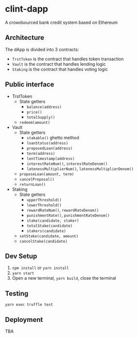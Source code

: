 # clint-dapp
A crowdsourced bank credit system based on Ethereum

## Architecture
The dApp is divided into 3 contracts:
* `TrstToken` is the contract that handles token transaction
* `Vault` is the contract that handles lending logic
* `Staking` is the contract that handles voting logic

## Public interface
* TrstToken
  * State getters
    * `balance(address)`
    * `price()`
    * `totalSupply()`
  * `redeem(amount)`
* Vault
  * State getters
    * `stakable()` ghetto method
    * `loanStatus(address)`
    * `proposedLoan(address)`
    * `term(address)`
    * `lentTimestamp(address)`
    * `interestRateNum()`, `interestRateDenom()`
    * `latenessMultiplierNum()`, `latenessMultiplierDenom()`
  * `proposeLoan(amount, term)`
  * `cancelProposal()`
  * `returnLoan()`
* Staking
  * State getters
    * `upperThreshold()`
    * `lowerThreshold()`
    * `rewardRateNum()`, `rewardRateDenom()`
    * `punishmentRate()`, `punishmentRateDenom()`
    * `stake(candidate, staker)`
    * `totalStake(candidate)`
    * `stakers(candidate)`
  * `setStake(candidate, amount)`
  * `cancelStake(candidate)`

## Dev Setup
1. `npm install` or `yarn install`
2. `yarn start`
3. Open a new terminal, `yarn build`, close the terminal

## Testing
`yarn exec truffle test`

## Deployment
TBA